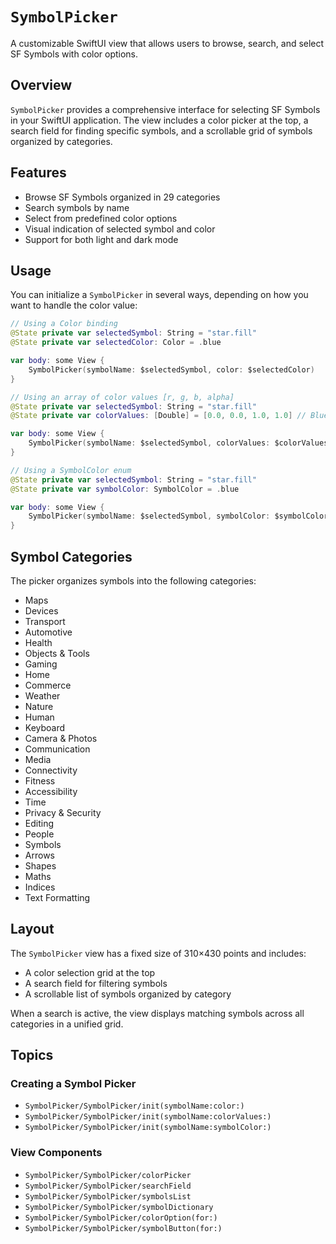 # `SymbolPicker`

A customizable SwiftUI view that allows users to browse, search, and select SF Symbols with color options.

## Overview

`SymbolPicker` provides a comprehensive interface for selecting SF Symbols in your SwiftUI application. The view includes a color picker at the top, a search field for finding specific symbols, and a scrollable grid of symbols organized by categories.
<!---->
<!--![A screenshot of the SymbolPicker interface showing the color options at the top, a search field, and a grid of SF Symbols.](placeholder-image)-->

## Features

- Browse SF Symbols organized in 29 categories
- Search symbols by name
- Select from predefined color options
- Visual indication of selected symbol and color
- Support for both light and dark mode

## Usage

You can initialize a `SymbolPicker` in several ways, depending on how you want to handle the color value:

```swift
// Using a Color binding
@State private var selectedSymbol: String = "star.fill"
@State private var selectedColor: Color = .blue

var body: some View {
    SymbolPicker(symbolName: $selectedSymbol, color: $selectedColor)
}

// Using an array of color values [r, g, b, alpha]
@State private var selectedSymbol: String = "star.fill"
@State private var colorValues: [Double] = [0.0, 0.0, 1.0, 1.0] // Blue

var body: some View {
    SymbolPicker(symbolName: $selectedSymbol, colorValues: $colorValues)
}

// Using a SymbolColor enum
@State private var selectedSymbol: String = "star.fill"
@State private var symbolColor: SymbolColor = .blue

var body: some View {
    SymbolPicker(symbolName: $selectedSymbol, symbolColor: $symbolColor)
}
```

## Symbol Categories

The picker organizes symbols into the following categories:

- Maps
- Devices
- Transport
- Automotive
- Health
- Objects & Tools
- Gaming
- Home
- Commerce
- Weather
- Nature
- Human
- Keyboard
- Camera & Photos
- Communication
- Media
- Connectivity
- Fitness
- Accessibility
- Time
- Privacy & Security
- Editing
- People
- Symbols
- Arrows
- Shapes
- Maths
- Indices
- Text Formatting

## Layout

The `SymbolPicker` view has a fixed size of 310×430 points and includes:

- A color selection grid at the top
- A search field for filtering symbols
- A scrollable list of symbols organized by category

When a search is active, the view displays matching symbols across all categories in a unified grid.

## Topics

### Creating a Symbol Picker

- ``SymbolPicker/SymbolPicker/init(symbolName:color:)``
- ``SymbolPicker/SymbolPicker/init(symbolName:colorValues:)``
- ``SymbolPicker/SymbolPicker/init(symbolName:symbolColor:)``

### View Components

- ``SymbolPicker/SymbolPicker/colorPicker``
- ``SymbolPicker/SymbolPicker/searchField``
- ``SymbolPicker/SymbolPicker/symbolsList``
- ``SymbolPicker/SymbolPicker/symbolDictionary``
- ``SymbolPicker/SymbolPicker/colorOption(for:)``
- ``SymbolPicker/SymbolPicker/symbolButton(for:)``
